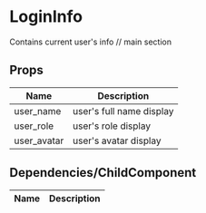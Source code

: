 # LoginInfo
Contains current user's info // main section

## Props

| Name | Description |
|----|----|
| user_name | user's full name display |
| user_role | user's role display |
| user_avatar | user's avatar display |

## Dependencies/ChildComponent

| Name | Description |
|----|----|